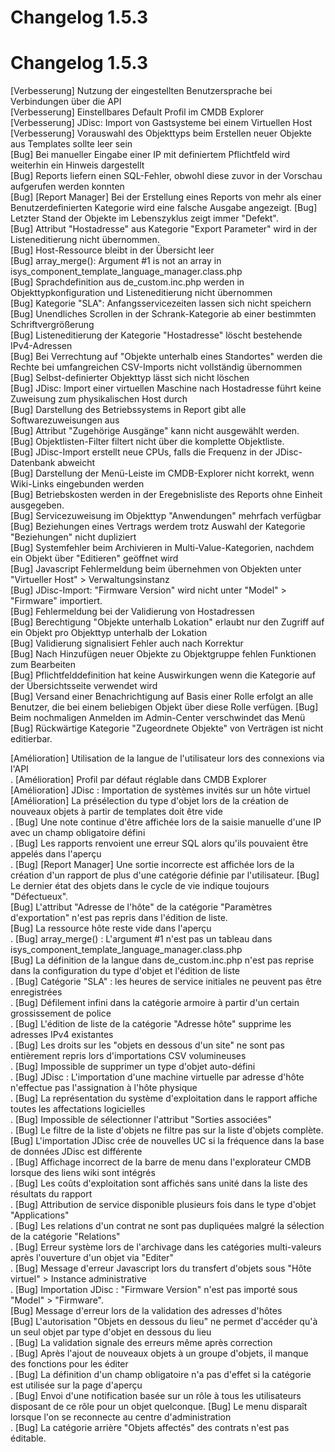 <!-- TRANSLATED by md-translate -->
# Changelog 1.5.3

# Changelog 1.5.3

[Verbesserung]  Nutzung der eingestellten Benutzersprache bei Verbindungen über die API<br>
[Verbesserung]  Einstellbares Default Profil im CMDB Explorer<br>
[Verbesserung]  JDisc: Import von Gastsysteme bei einem Virtuellen Host<br>
[Verbesserung]  Vorauswahl des Objekttyps beim Erstellen neuer Objekte aus Templates sollte leer sein<br>
[Bug]           Bei manueller Eingabe einer IP mit definiertem Pflichtfeld wird weiterhin ein Hinweis dargestellt<br>
[Bug]           Reports liefern einen SQL-Fehler, obwohl diese zuvor in der Vorschau aufgerufen werden konnten<br>
[Bug]           [Report Manager] Bei der Erstellung eines Reports von mehr als einer Benutzerdefinierten Kategorie wird eine falsche Ausgabe angezeigt.
[Bug]           Letzter Stand der Objekte im Lebenszyklus zeigt immer "Defekt".<br>
[Bug]           Attribut "Hostadresse" aus Kategorie "Export Parameter" wird in der Listeneditierung nicht übernommen.<br>
[Bug]           Host-Ressource bleibt in der Übersicht leer<br>
[Bug]           array_merge(): Argument #1 is not an array in isys_component_template_language_manager.class.php<br>
[Bug]           Sprachdefinition aus de_custom.inc.php werden in Objekttypkonfiguration und Listeneditierung nicht übernommen<br>
[Bug]           Kategorie "SLA": Anfangsservicezeiten lassen sich nicht speichern<br>
[Bug]           Unendliches Scrollen in der Schrank-Kategorie ab einer bestimmten Schriftvergrößerung<br>
[Bug]           Listeneditierung der Kategorie "Hostadresse" löscht bestehende IPv4-Adressen<br>
[Bug]           Bei Verrechtung auf "Objekte unterhalb eines Standortes" werden die Rechte bei umfangreichen CSV-Imports nicht vollständig übernommen<br>
[Bug]           Selbst-definierter Objekttyp lässt sich nicht löschen<br>
[Bug]           JDisc: Import einer virtuellen Maschine nach Hostadresse führt keine Zuweisung zum physikalischen Host durch<br>
[Bug]           Darstellung des Betriebssystems in Report gibt alle Softwarezuweisungen aus<br>
[Bug]           Attribut "Zugehörige Ausgänge" kann nicht ausgewählt werden.<br>
[Bug]           Objektlisten-Filter filtert nicht über die komplette Objektliste.<br>
[Bug]           JDisc-Import erstellt neue CPUs, falls die Frequenz in der JDisc-Datenbank abweicht<br>
[Bug]           Darstellung der Menü-Leiste im CMDB-Explorer nicht korrekt, wenn Wiki-Links eingebunden werden<br>
[Bug]           Betriebskosten werden in der Eregebnisliste des Reports ohne Einheit ausgegeben.<br>
[Bug]           Servicezuweisung im Objekttyp "Anwendungen" mehrfach verfügbar<br>
[Bug]           Beziehungen eines Vertrags werdem trotz Auswahl der Kategorie "Beziehungen" nicht dupliziert<br>
[Bug]           Systemfehler beim Archivieren in Multi-Value-Kategorien, nachdem ein Objekt über "Editieren" geöffnet wird<br>
[Bug]           Javascript Fehlermeldung beim übernehmen von Objekten unter "Virtueller Host" > Verwaltungsinstanz<br>
[Bug]           JDisc-Import: "Firmware Version" wird nicht unter "Model" > "Firmware" importiert.<br>
[Bug]           Fehlermeldung bei der Validierung von Hostadressen<br>
[Bug]           Berechtigung "Objekte unterhalb Lokation" erlaubt nur den Zugriff auf ein Objekt pro Objekttyp unterhalb der Lokation<br>
[Bug]           Validierung signalisiert Fehler auch nach Korrektur<br>
[Bug]           Nach Hinzufügen neuer Objekte zu Objektgruppe fehlen Funktionen zum Bearbeiten<br>
[Bug]           Pflichtfelddefinition hat keine Auswirkungen wenn die Kategorie auf der Übersichtsseite verwendet wird<br>
[Bug]           Versand einer Benachrichtigung auf Basis einer Rolle erfolgt an alle Benutzer, die bei einem beliebigen Objekt über diese Rolle verfügen.
[Bug]           Beim nochmaligen Anmelden im Admin-Center verschwindet das Menü<br>
[Bug]           Rückwärtige Kategorie "Zugeordnete Objekte" von Verträgen ist nicht editierbar.<br>

[Amélioration] Utilisation de la langue de l'utilisateur lors des connexions via l'API<br>.
[Amélioration] Profil par défaut réglable dans CMDB Explorer<br>
[Amélioration] JDisc : Importation de systèmes invités sur un hôte virtuel<br>
[Amélioration] La présélection du type d'objet lors de la création de nouveaux objets à partir de templates doit être vide<br>.
[Bug] Une note continue d'être affichée lors de la saisie manuelle d'une IP avec un champ obligatoire défini<br>.
[Bug] Les rapports renvoient une erreur SQL alors qu'ils pouvaient être appelés dans l'aperçu<br>.
[Bug] [Report Manager] Une sortie incorrecte est affichée lors de la création d'un rapport de plus d'une catégorie définie par l'utilisateur.
[Bug] Le dernier état des objets dans le cycle de vie indique toujours "Défectueux".<br>
[Bug] L'attribut "Adresse de l'hôte" de la catégorie "Paramètres d'exportation" n'est pas repris dans l'édition de liste.<br>
[Bug] La ressource hôte reste vide dans l'aperçu<br>.
[Bug] array_merge() : L'argument #1 n'est pas un tableau dans isys_component_template_language_manager.class.php<br>
[Bug] La définition de la langue dans de_custom.inc.php n'est pas reprise dans la configuration du type d'objet et l'édition de liste<br>.
[Bug] Catégorie "SLA" : les heures de service initiales ne peuvent pas être enregistrées<br>.
[Bug] Défilement infini dans la catégorie armoire à partir d'un certain grossissement de police<br>.
[Bug] L'édition de liste de la catégorie "Adresse hôte" supprime les adresses IPv4 existantes<br>.
[Bug] Les droits sur les "objets en dessous d'un site" ne sont pas entièrement repris lors d'importations CSV volumineuses<br>.
[Bug] Impossible de supprimer un type d'objet auto-défini<br>.
[Bug] JDisc : L'importation d'une machine virtuelle par adresse d'hôte n'effectue pas l'assignation à l'hôte physique<br>.
[Bug] La représentation du système d'exploitation dans le rapport affiche toutes les affectations logicielles<br>.
[Bug] Impossible de sélectionner l'attribut "Sorties associées"<br>.
[Bug] Le filtre de la liste d'objets ne filtre pas sur la liste d'objets complète.<br>
[Bug] L'importation JDisc crée de nouvelles UC si la fréquence dans la base de données JDisc est différente<br>.
[Bug] Affichage incorrect de la barre de menu dans l'explorateur CMDB lorsque des liens wiki sont intégrés<br>.
[Bug] Les coûts d'exploitation sont affichés sans unité dans la liste des résultats du rapport <br>.
[Bug] Attribution de service disponible plusieurs fois dans le type d'objet "Applications"<br>.
[Bug] Les relations d'un contrat ne sont pas dupliquées malgré la sélection de la catégorie "Relations"<br>.
[Bug] Erreur système lors de l'archivage dans les catégories multi-valeurs après l'ouverture d'un objet via "Editer"<br>.
[Bug] Message d'erreur Javascript lors du transfert d'objets sous "Hôte virtuel" > Instance administrative<br>.
[Bug] Importation JDisc : "Firmware Version" n'est pas importé sous "Model" > "Firmware".<br>
[Bug] Message d'erreur lors de la validation des adresses d'hôtes<br>
[Bug] L'autorisation "Objets en dessous du lieu" ne permet d'accéder qu'à un seul objet par type d'objet en dessous du lieu<br>.
[Bug] La validation signale des erreurs même après correction<br>.
[Bug] Après l'ajout de nouveaux objets à un groupe d'objets, il manque des fonctions pour les éditer<br>.
[Bug] La définition d'un champ obligatoire n'a pas d'effet si la catégorie est utilisée sur la page d'aperçu<br>.
[Bug] Envoi d'une notification basée sur un rôle à tous les utilisateurs disposant de ce rôle pour un objet quelconque.
[Bug] Le menu disparaît lorsque l'on se reconnecte au centre d'administration<br>.
[Bug] La catégorie arrière "Objets affectés" des contrats n'est pas éditable.<br>
